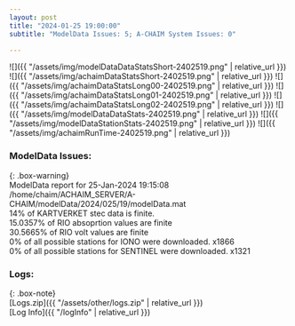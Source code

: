 ```yaml
---
layout: post
title: "2024-01-25 19:00:00"
subtitle: "ModelData Issues: 5; A-CHAIM System Issues: 0"

---
```


![]({{ "/assets/img/modelDataDataStatsShort-2402519.png" | relative_url }})
![]({{ "/assets/img/achaimDataStatsShort-2402519.png" | relative_url }})
![]({{ "/assets/img/achaimDataStatsLong00-2402519.png" | relative_url }})
![]({{ "/assets/img/achaimDataStatsLong01-2402519.png" | relative_url }})
![]({{ "/assets/img/achaimDataStatsLong02-2402519.png" | relative_url }})
![]({{ "/assets/img/modelDataDataStats-2402519.png" | relative_url }})
![]({{ "/assets/img/modelDataStationStats-2402519.png" | relative_url }})
![]({{ "/assets/img/achaimRunTime-2402519.png" | relative_url }})


### ModelData Issues:  
  
{: .box-warning}  
 ModelData report for 25-Jan-2024 19:15:08   
 /home/chaim/ACHAIM_SERVER/A-CHAIM/modelData/2024/025/19/modelData.mat   
 14% of KARTVERKET stec data is finite.   
 15.0357% of RIO absoprtion values are finite   
 30.5665% of RIO volt values are finite   
 0% of all possible stations for IONO were downloaded. x1866   
 0% of all possible stations for SENTINEL were downloaded. x1321   
  


### Logs:  
  
{: .box-note}  
[Logs.zip]({{ "/assets/other/logs.zip" | relative_url }})  
[Log Info]({{ "/logInfo" | relative_url }})  
